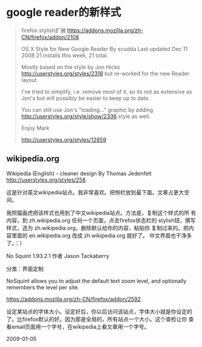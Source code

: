 # google reader的新样式

> firefox stylish扩展
> https://addons.mozilla.org/zh-CN/firefox/addon/2108
> 
> OS X Style for New Google Reader
> By scudda
> Last updated Dec 11 2008
> 21 installs this week, 21 total.
> 
> Mostly based on the style by Jon Hicks http://userstyles.org/styles/2318 but re-worked for the new Reader layout.
> 
> I've tried to simplify, i.e. remove most of it, so its not as extensive as Jon's but will possibly be easier to keep up to date.
> 
> You can still use Jon's "loading..." graphic by adding http://userstyles.org/style/show/2336 style as well.
> 
> Enjoy
> Mark
> 
> http://userstyles.org/styles/12859

## wikipedia.org

Wikipedia (English) - cleaner design
By Thomas Jedenfelt 
http://userstyles.org/styles/258

这是针对英文wikipedia站点。我非常喜欢。把恻栏放到最下面。文章占更大空
间。

我照猫画虎把该样式也用到了中文wikipedia站点。方法是，复制这个样式的所
有内容，到 zh.wikipedia.org 任何一个页面，点击firefox状态栏的
stylish钮，撰写样式，选为 zh.wikipedia.org，删除默认给你的内容，粘贴你
复制过来的。把内容里面的 en.wikipedia.org 改成 zh.wikipedia.org 就好了。
中文界面也干净多了。：）

No Squint 1.93.2.1
作者 Jason Tackaberry

分类：界面定制

NoSquint allows you to adjust the default text zoom level, and
optionally remembers the level per site. 

<https://addons.mozilla.org/zh-CN/firefox/addon/2592>

设定某站点的字体大小。设定好后，你以后访问该站点，字体大小就是你设定的
了。比firefox默认的好。因为那是全局的，所有站点一个大小。这个查检让你
查看email页面用一个字号，在wikipedia上看文章用一个字号。


2009-01-05